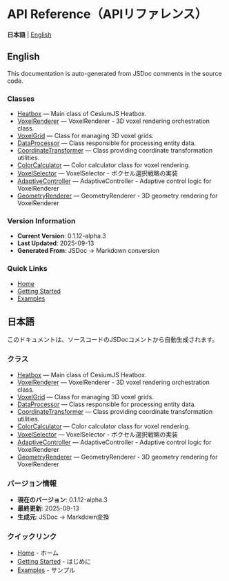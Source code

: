 # API Reference（APIリファレンス）

**日本語** | [English](#english)

## English

This documentation is auto-generated from JSDoc comments in the source code.

### Classes

- [Heatbox](Heatbox) — Main class of CesiumJS Heatbox.
- [VoxelRenderer](VoxelRenderer) — VoxelRenderer - 3D voxel rendering orchestration class.
- [VoxelGrid](VoxelGrid) — Class for managing 3D voxel grids.
- [DataProcessor](DataProcessor) — Class responsible for processing entity data.
- [CoordinateTransformer](CoordinateTransformer) — Class providing coordinate transformation utilities.
- [ColorCalculator](ColorCalculator) — Color calculator class for voxel rendering.
- [VoxelSelector](VoxelSelector) — VoxelSelector - ボクセル選択戦略の実装
- [AdaptiveController](AdaptiveController) — AdaptiveController - Adaptive control logic for VoxelRenderer
- [GeometryRenderer](GeometryRenderer) — GeometryRenderer - 3D geometry rendering for VoxelRenderer

### Version Information

- **Current Version**: 0.1.12-alpha.3
- **Last Updated**: 2025-09-13
- **Generated From**: JSDoc → Markdown conversion

### Quick Links

- [Home](Home)
- [Getting Started](Getting-Started)
- [Examples](Examples)

## 日本語

このドキュメントは、ソースコードのJSDocコメントから自動生成されます。

### クラス

- [Heatbox](Heatbox) — Main class of CesiumJS Heatbox.
- [VoxelRenderer](VoxelRenderer) — VoxelRenderer - 3D voxel rendering orchestration class.
- [VoxelGrid](VoxelGrid) — Class for managing 3D voxel grids.
- [DataProcessor](DataProcessor) — Class responsible for processing entity data.
- [CoordinateTransformer](CoordinateTransformer) — Class providing coordinate transformation utilities.
- [ColorCalculator](ColorCalculator) — Color calculator class for voxel rendering.
- [VoxelSelector](VoxelSelector) — VoxelSelector - ボクセル選択戦略の実装
- [AdaptiveController](AdaptiveController) — AdaptiveController - Adaptive control logic for VoxelRenderer
- [GeometryRenderer](GeometryRenderer) — GeometryRenderer - 3D geometry rendering for VoxelRenderer

### バージョン情報

- **現在のバージョン**: 0.1.12-alpha.3
- **最終更新**: 2025-09-13
- **生成元**: JSDoc → Markdown変換

### クイックリンク

- [Home](Home) - ホーム
- [Getting Started](Getting-Started) - はじめに
- [Examples](Examples) - サンプル
